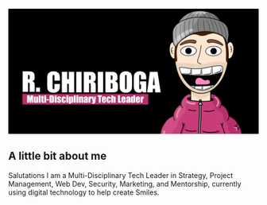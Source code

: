 ![Chiriboga GitHUb Banner](https://raw.githubusercontent.com/chiriboga/chiriboga/master/github-banner.png)


## A little bit about me

Salutations I am a Multi-Disciplinary Tech Leader in Strategy, Project Management, Web Dev, Security, Marketing, and Mentorship, currently using digital technology to help create Smiles.
